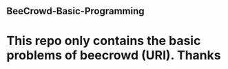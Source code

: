 ## BeeCrowd-Basic-Programming
# This repo only contains the basic problems of beecrowd (URI). Thanks
